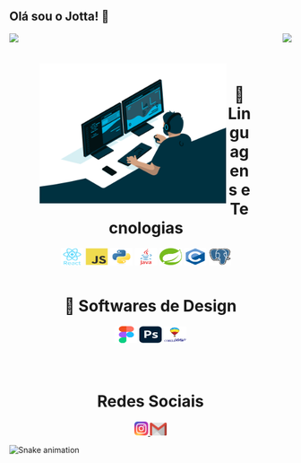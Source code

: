 ## Olá sou o Jotta! 👋

<div>
  <img
  height="180em" src="https://github-readme-stats.vercel.app/api?username=jleandro92&show_icons=true&theme=great-gatsby&include_all_commits=true&count_private=true">
  <img
  align = "right"
  <img align="right" height="180em" src="https://github-readme-stats.vercel.app/api/top-langs/?username=jleandro92&layout=compact&langs_count=16&theme=great-gatsby">
  </div>
  <br/>

  <div align="center">
    <div style="display: inline-block"><br>
    <img align = "left"
    height="250"
    alt="coding-time"
    src="code.gif">
    <h1 align ="center">🤖 Linguagens e Tecnologias</h1>
    <img align ="center" height="30" width="40" alt="React Native"
    src="https://raw.githubusercontent.com/devicons/devicon/master/icons/react/react-original-wordmark.svg">
    <img align ="center" height="30" width="40" alt="JavaScript"
    src="https://raw.githubusercontent.com/devicons/devicon/master/icons/javascript/javascript-original.svg">
    <img 
    align="center"
    height="30" width="40" alt="Python"
    src="https://raw.githubusercontent.com/devicons/devicon/master/icons/python/python-original.svg">
    <img align="center" height="30" width="40" alt="Java"
    src="https://raw.githubusercontent.com/devicons/devicon/master/icons/java/java-original-wordmark.svg">
    <img align ="center" height="30" width="40"
    alt="Spring Boot"
    src="https://raw.githubusercontent.com/devicons/devicon/master/icons/spring/spring-original.svg">
    <img align="center" height="30" width="40" alt="C++"
    src="https://raw.githubusercontent.com/devicons/devicon/master/icons/c/c-original.svg">
    <img align="center" height="30" width="40" alt="PostgreSQL"
    src="https://raw.githubusercontent.com/devicons/devicon/master/icons/postgresql/postgresql-original.svg">
  </div>

  <br/>
  <br/>

  <div>
  <h1 align ="center">🎨 Softwares de Design</h1>

  <img align="center" height="30" width="40" alt="Figma"
  src="https://raw.githubusercontent.com/devicons/devicon/master/icons/figma/figma-original.svg">
  <img align="center" height="30" width="40" alt="Photoshop"
  src="https://raw.githubusercontent.com/devicons/devicon/master/icons/photoshop/photoshop-plain.svg">
  <img align="center" height="30" width="40" alt="Corel Draw"
  src="coreldraw.svg">
  </div>
  <br/>
  <br/>

  <h1 align="center">Redes Sociais</h1>

  <a href="https://www.instagram.com/jleandro92">
  <img alt="Instagram" width="25" src="instagram.png">
  </a>
  <a href = "mailto: jleandrojose.dev0802@gmail.com">
  <img width="30" alt="Gmail"
  src="gmail.svg">
  </a>
</div>

![Snake animation](https://github.com/jleandro92/jleandro92/blob/output/github-contribution-grid-snake.svg)
